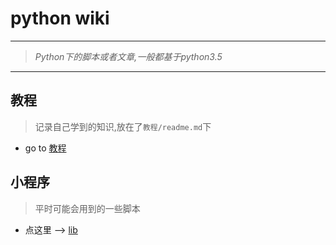 # python wiki

---
> *Python下的脚本或者文章,一般都基于python3.5*
---

## 教程
> 记录自己学到的知识,放在了`教程/readme.md`下

- go to [教程](./教程/readme.md)

## 小程序
> 平时可能会用到的一些脚本

- 点这里 --> [lib](./lib/readme.md)